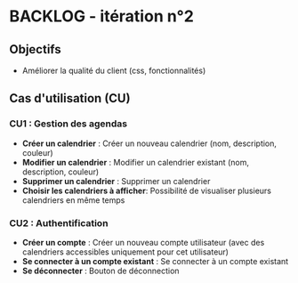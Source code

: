 # BACKLOG - itération n°2
## Objectifs
- Améliorer la qualité du client (css, fonctionnalités)

## Cas d'utilisation (CU)
### CU1 : Gestion des agendas
- **Créer un calendrier** : Créer un nouveau calendrier (nom, description, couleur)
- **Modifier un calendrier** : Modifier un calendrier existant (nom, description, couleur)
- **Supprimer un calendrier** : Supprimer un calendrier
- **Choisir les calendriers à afficher**: Possibilité de visualiser plusieurs calendriers en même temps
### CU2 : Authentification
- **Créer un compte** : Créer un nouveau compte utilisateur (avec des calendriers accessibles uniquement pour cet utilisateur)
- **Se connecter à un compte existant** : Se connecter à un compte existant
- **Se déconnecter** : Bouton de déconnection